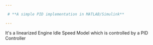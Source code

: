 ```yaml
---

 # **A simple PID implementation in MATLAB/Simulink**

---
```


It's a linearized Engine Idle Speed Model which is controlled by a PID Controller
